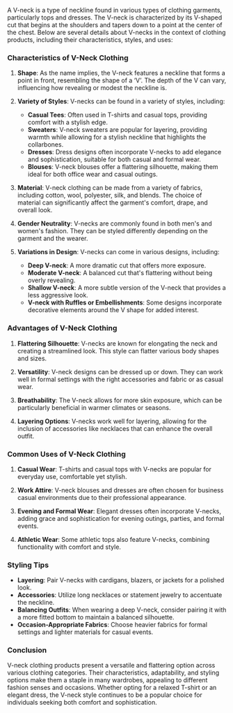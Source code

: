 A V-neck is a type of neckline found in various types of clothing garments, particularly tops and dresses. The V-neck is characterized by its V-shaped cut that begins at the shoulders and tapers down to a point at the center of the chest. Below are several details about V-necks in the context of clothing products, including their characteristics, styles, and uses:

### Characteristics of V-Neck Clothing

1. **Shape**: As the name implies, the V-neck features a neckline that forms a point in front, resembling the shape of a ‘V’. The depth of the V can vary, influencing how revealing or modest the neckline is.

2. **Variety of Styles**: V-necks can be found in a variety of styles, including:
   - **Casual Tees**: Often used in T-shirts and casual tops, providing comfort with a stylish edge.
   - **Sweaters**: V-neck sweaters are popular for layering, providing warmth while allowing for a stylish neckline that highlights the collarbones.
   - **Dresses**: Dress designs often incorporate V-necks to add elegance and sophistication, suitable for both casual and formal wear.
   - **Blouses**: V-neck blouses offer a flattering silhouette, making them ideal for both office wear and casual outings.

3. **Material**: V-neck clothing can be made from a variety of fabrics, including cotton, wool, polyester, silk, and blends. The choice of material can significantly affect the garment's comfort, drape, and overall look.

4. **Gender Neutrality**: V-necks are commonly found in both men's and women's fashion. They can be styled differently depending on the garment and the wearer.

5. **Variations in Design**: V-necks can come in various designs, including:
   - **Deep V-neck**: A more dramatic cut that offers more exposure.
   - **Moderate V-neck**: A balanced cut that's flattering without being overly revealing.
   - **Shallow V-neck**: A more subtle version of the V-neck that provides a less aggressive look.
   - **V-neck with Ruffles or Embellishments**: Some designs incorporate decorative elements around the V shape for added interest.

### Advantages of V-Neck Clothing

1. **Flattering Silhouette**: V-necks are known for elongating the neck and creating a streamlined look. This style can flatter various body shapes and sizes.
  
2. **Versatility**: V-neck designs can be dressed up or down. They can work well in formal settings with the right accessories and fabric or as casual wear.

3. **Breathability**: The V-neck allows for more skin exposure, which can be particularly beneficial in warmer climates or seasons.

4. **Layering Options**: V-necks work well for layering, allowing for the inclusion of accessories like necklaces that can enhance the overall outfit.

### Common Uses of V-Neck Clothing

1. **Casual Wear**: T-shirts and casual tops with V-necks are popular for everyday use, comfortable yet stylish.

2. **Work Attire**: V-neck blouses and dresses are often chosen for business casual environments due to their professional appearance.

3. **Evening and Formal Wear**: Elegant dresses often incorporate V-necks, adding grace and sophistication for evening outings, parties, and formal events.

4. **Athletic Wear**: Some athletic tops also feature V-necks, combining functionality with comfort and style.

### Styling Tips

- **Layering**: Pair V-necks with cardigans, blazers, or jackets for a polished look.
- **Accessories**: Utilize long necklaces or statement jewelry to accentuate the neckline.
- **Balancing Outfits**: When wearing a deep V-neck, consider pairing it with a more fitted bottom to maintain a balanced silhouette.
- **Occasion-Appropriate Fabrics**: Choose heavier fabrics for formal settings and lighter materials for casual events.

### Conclusion

V-neck clothing products present a versatile and flattering option across various clothing categories. Their characteristics, adaptability, and styling options make them a staple in many wardrobes, appealing to different fashion senses and occasions. Whether opting for a relaxed T-shirt or an elegant dress, the V-neck style continues to be a popular choice for individuals seeking both comfort and sophistication.